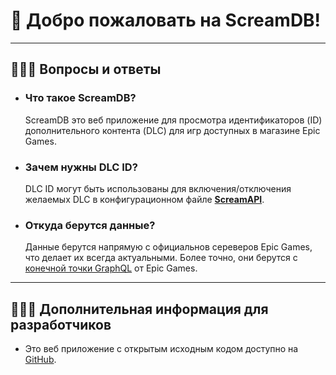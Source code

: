 # 🐨 Добро пожаловать на ScreamDB!
___
## 🙋🏻‍♀️ Вопросы и ответы
* ### Что такое ScreamDB?
  ScreamDB это веб приложение для просмотра идентификаторов (ID)
  дополнительного контента (DLC) для игр доступных в магазине Epic Games.

* ### Зачем нужны DLC ID?
  DLC ID могут быть использованы для включения/отключения желаемых DLC
  в конфигурационном файле **[ScreamAPI]**.

* ### Откуда берутся данные?
  Данные берутся напрямую с официальнов сереверов Epic Games,
  что делает их всегда актуальными. Более точно, они берутся с 
  [конечной точки GraphQL] от Epic Games.
___

## 👩🏻‍💻 Дополнительная информация для разработчиков

* Это веб приложение с открытым исходным кодом доступно на [GitHub].

[ScreamAPI]: https://cs.rin.ru/forum/viewtopic.php?f=29&t=106474
[конечной точки GraphQL]: https://www.epicgames.com/graphql
[GitHub]: https://github.com/acidicoala/ScreamDB

